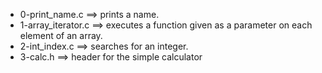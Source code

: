 - 0-print_name.c ==>	 prints a name.
- 1-array_iterator.c ==>	executes a function given as a parameter on each element of an array.
- 2-int_index.c ==>	 searches for an integer.
- 3-calc.h ==>	header for the simple calculator
